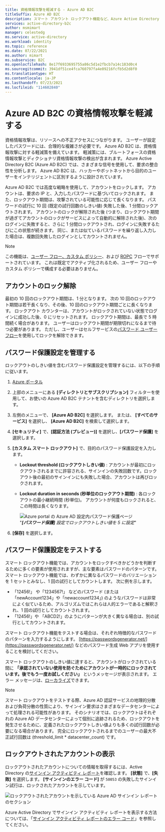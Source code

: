 ```yaml
---
title: 資格情報攻撃を軽減する - Azure AD B2C
titleSuffix: Azure AD B2C
description: スマート アカウント ロックアウト機能など、Azure Active Directory B2C の資格情報攻撃 (パスワード攻撃) の検出と軽減の手法について説明します。
services: active-directory-b2c
author: msmimart
manager: celestedg
ms.service: active-directory
ms.workload: identity
ms.topic: reference
ms.date: 07/22/2021
ms.author: mimart
ms.subservice: B2C
ms.openlocfilehash: 8e17f6933695755a86c5d1e2fbcb7a14c183d0c4
ms.sourcegitcommit: 3941df51ce4fca760797fa4e09216fcfb5d2d8f0
ms.translationtype: HT
ms.contentlocale: ja-JP
ms.lasthandoff: 07/23/2021
ms.locfileid: "114602840"
---
```

# <a name="mitigate-credential-attacks-in-azure-ad-b2c"></a>Azure AD B2C の資格情報攻撃を軽減する

資格情報攻撃は、リソースへの不正アクセスにつながります。 ユーザーが設定したパスワードには、合理的な複雑さが必要です。 Azure AD B2C は、資格情報攻撃に対する軽減策を備えています。 軽減策には、ブルートフォースの資格情報攻撃とディクショナリ資格情報攻撃の検出が含まれます。 Azure Active Directory B2C (Azure AD B2C) では、さまざまな信号を使用して、要求の整合性を分析します。 Azure AD B2C は、ハッカーやボットネットから目的のユーザーをインテリジェントに区別するように設計されています。

Azure AD B2C では高度な戦略を使用して、アカウントをロックします。 アカウントは、要求の IP と、入力したパスワードに基づいてロックされます。 また、ロックアウト期間は、攻撃されている可能性に応じて長くなります。 パスワードの試行に 10 回 (既定の試行回数のしきい値) 失敗した後、1 分間ロックアウトされます。 アカウントのロックが解除された後 (つまり、ロックアウト期間が過ぎてアカウントのロックがサービスによって自動的に解除された後)、次のログインに失敗すると、さらに 1 分間ロックアウトされ、ログインに失敗するたびにこの状態が続きます。 同じ、または似ているパスワードを繰り返し入力した場合は、複数回失敗したログインとしてカウントされません。

> [!NOTE]
> この機能は、[ユーザー フロー、カスタム ポリシー](user-flow-overview.md)、および [ROPC](add-ropc-policy.md) フローでサポートされています。 これは既定でアクティブ化されるため、ユーザー フローやカスタム ポリシーで構成する必要はありません。

## <a name="unlock-accounts"></a>アカウントのロック解除

最初の 10 回のロックアウト期間は、1 分となります。 次の 10 回のロックアウト期間は若干長くなり、その後、10 回のロックアウト期間ごとに長くなります。 ロックアウト カウンターは、アカウントがロックされていない状態でログインに成功した後、0 にリセットされます。 ロックアウト期間は、最長で 5 時間続く場合があります。 ユーザーはロックアウト期間が期限切れになるまで待つ必要があります。 ただし、ユーザーはセルフサービスの[パスワード ユーザー フロー](add-password-reset-policy.md)を使用してロックを解除できます。

## <a name="manage-password-protection-settings"></a>パスワード保護設定を管理する

ロックアウトのしきい値を含むパスワード保護設定を管理するには、以下の手順に従います。

1. [Azure ポータル](https://portal.azure.com)
1. 上部のメニューにある **[ディレクトリとサブスクリプション]** フィルターを使用して、お使いの Azure AD B2C テナントを含むディレクトリを選択します。
1. 左側のメニューで、 **[Azure AD B2C]** を選択します。 または、 **[すべてのサービス]** を選択し、 **[Azure AD B2C]** を検索して選択します。
1. **[セキュリティ]** で、**[認証方法 (プレビュー)]** を選択し、**[パスワード保護]** を選択します。
1. **[カスタム スマート ロックアウト]** で、目的のパスワード保護設定を入力します。

   - **Lockout threshold (ロックアウトしきい値)** : アカウントが最初にロックアウトされるまでに許容される、サインインの失敗回数です。ロックアウト後の最初のサインインにも失敗した場合、アカウントは再びロックされます。
   - **Lockout duration in seconds (秒単位のロックアウト期間)** : 各ロックアウトの最小継続時間 (秒単位)。 アカウントが何度もロックされると、この時間は長くなります。

       ![Azure portal の Azure AD 設定内パスワード保護ページ](./media/threat-management/portal-02-password-protection.png)
    <br />"***[パスワード保護]** 設定でロックアウトしきい値を 5 に設定*"

1. **[保存]** を選択します。

## <a name="testing-the-password-protection-settings"></a>パスワード保護設定をテストする

スマート ロックアウト機能では、アカウントをロックすべきかどうかを判断するために多くの要素が使用されますが、主な要素はパスワードのパターンです。 スマート ロックアウト機能では、わずかに異なるパスワードのバリエーションを 1 セットとみなし、1 回の試行としてカウントします。 次に例を示します。

- 「12456!」 や「1234567!」 などのパスワード (または「newAccount1234」や「newaccount1234」) のようなパスワードは非常によく似ているため、アルゴリズムではこれらは人的エラーであると解釈され、1 回の試行としてカウントされます。
- 「12456!」や 「ABCD2!」のようにパターンが大きく異なる場合は、別の試行としてカウントされます。

スマート ロックアウト機能をテストする場合は、それぞれ特徴的なパスワードのパターンを入力するようにします。 [https://passwordsgenerator.net/](https://passwordsgenerator.net/) などのパスワード生成 Web アプリを使用することを検討してください。

スマート ロックアウトのしきい値に達すると、アカウントがロックされている間に **「承認されていない使用を防ぐためにアカウントが一時的にロックされています。後でもう一度お試しください」** というメッセージが表示されます。 エラー メッセージは、[ローカライズ](localization-string-ids.md#sign-up-or-sign-in-error-messages)できます。

> [!NOTE]
> スマート ロックアウトをテストする際、Azure AD 認証サービスの地理的分散および負荷分散の性質により、サインイン要求はさまざまなデータセンターによって処理される可能性があります。 そのシナリオでは、ロックアウトはそれぞれの Azure AD データセンターによって個別に追跡されるため、ロックアウトを発生させるために、定義されたロックアウトしきい値よりも多くの試行回数が必要になる場合があります。 完全にロックアウトされるまでのユーザーの最大不正試行回数は (threshold_limit * datacenter_count) です。

## <a name="viewing-locked-out-accounts"></a>ロックアウトされたアカウントの表示

ロックアウトされたアカウントについての情報を取得するには、Active Directory の[サインイン アクティビティ レポート](../active-directory/reports-monitoring/concept-sign-ins.md)を確認します。 **[状態]** で、**[失敗]** を選択します。 **[サインインのエラー コード]** が `50053` の失敗したサインイン試行は、ロックされたアカウントを示しています。

![ロックアウトされたアカウントを示している Azure AD サインイン レポートのセクション](./media/threat-management/portal-01-locked-account.png)

Azure Active Directory でサインイン アクティビティ レポートを表示する方法については、「[サインイン アクティビティ レポートのエラー コード](../active-directory/reports-monitoring/concept-sign-ins.md)」を参照してください。


